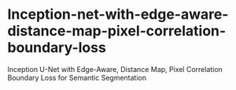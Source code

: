 # Inception-net-with-edge-aware-distance-map-pixel-correlation-boundary-loss
Inception U-Net with Edge-Aware, Distance Map, Pixel Correlation Boundary Loss for Semantic Segmentation
